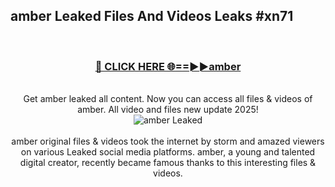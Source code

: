 ## amber Leaked Files And Videos Leaks #xn71
<br>
<div align="center">
<h3><a href="https://watchclip.my.id/amber" rel="nofollow">🔴 CLICK HERE 🌐==►►amber</a></h3>
<br>
Get amber leaked all content. Now you can access all files & videos of amber. All video and files new update 2025!
<br>
<a href="https://watchclip.my.id/amber" rel="nofollow" data-target="animated-image.originalLink"><img src="https://i.ibb.co.com/WyWwxjT/player-gif2.gif" alt="amber Leaked" style="max-width: 100%; display: inline-block;" data-target="animated-image.originalImage"></a>
<br><br>
amber original files & videos took the internet by storm and amazed viewers on various Leaked social media platforms. amber, a young and talented digital creator, recently became famous thanks to this interesting files & videos.
</div>
<br>